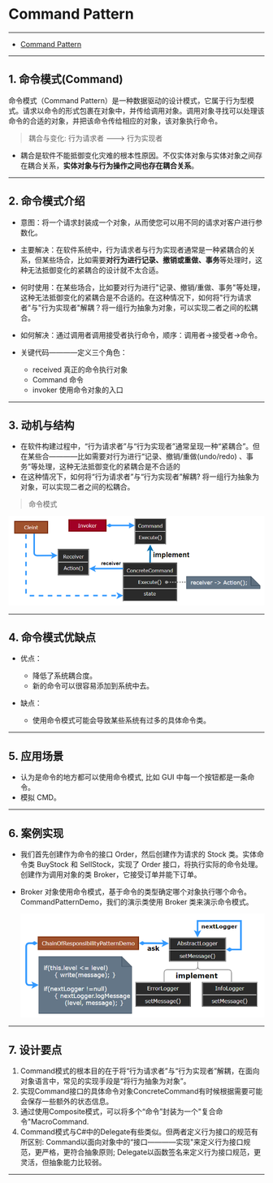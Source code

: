 # Command Pattern

---

- [Command Pattern](#command-pattern)

---
## 1. 命令模式(Command)

命令模式（Command Pattern）是一种数据驱动的设计模式，它属于行为型模式。请求以命令的形式包裹在对象中，并传给调用对象。调用对象寻找可以处理该命令的合适的对象，并把该命令传给相应的对象，该对象执行命令。

> 耦合与变化:  行为请求者 ---> 行为实现者

- 耦合是软件不能抵御变化灾难的根本性原因。不仅实体对象与实体对象之间存在耦合关系，**实体对象与行为操作之间也存在耦合关系**。

---
## 2. 命令模式介绍

- 意图：将一个请求封装成一个对象，从而使您可以用不同的请求对客户进行参数化。

- 主要解决：在软件系统中，行为请求者与行为实现者通常是一种紧耦合的关系，但某些场合，比如需要**对行为进行记录、撤销或重做、事务**等处理时，这种无法抵御变化的紧耦合的设计就不太合适。

- 何时使用：在某些场合，比如要对行为进行"记录、撤销/重做、事务"等处理，这种无法抵御变化的紧耦合是不合适的。在这种情况下，如何将"行为请求者"与"行为实现者"解耦？将一组行为抽象为对象，可以实现二者之间的松耦合。

- 如何解决：通过调用者调用接受者执行命令，顺序：调用者→接受者→命令。

- 关键代码————定义三个角色：
  - received 真正的命令执行对象 
  - Command 命令
  - invoker 使用命令对象的入口

---
## 3. 动机与结构

- 在软件构建过程中，“行为请求者”与“行为实现者”通常呈现一种“紧耦合”。但在某些合————比如需要对行为进行“记录、撤销/重做(undo/redo) 、事务”等处理，这种无法抵御变化的紧耦合是不合适的
- 在这种情况下，如何将“行为请求者”与“行为实现者”解耦? 将一组行为抽象为对象，可以实现二者之间的松耦合。

> 命令模式

  ![命令模式](img/命令模式设计.png)

---
## 4. 命令模式优缺点

- 优点： 
  - 降低了系统耦合度。 
  - 新的命令可以很容易添加到系统中去。

- 缺点：
  - 使用命令模式可能会导致某些系统有过多的具体命令类。

---
## 5. 应用场景

- 认为是命令的地方都可以使用命令模式, 比如 GUI 中每一个按钮都是一条命令。
- 模拟 CMD。

---
## 6. 案例实现

- 我们首先创建作为命令的接口 Order，然后创建作为请求的 Stock 类。实体命令类 BuyStock 和 SellStock，实现了 Order 接口，将执行实际的命令处理。创建作为调用对象的类 Broker，它接受订单并能下订单。

- Broker 对象使用命令模式，基于命令的类型确定哪个对象执行哪个命令。CommandPatternDemo，我们的演示类使用 Broker 类来演示命令模式。

    ![案例](img/责任链模式案例.png)

---
## 7. 设计要点

1. Command模式的根本目的在于将“行为请求者”与“行为实现者”解耦，在面向对象语言中，常见的实现手段是“将行为抽象为对象”。
2. 实现Command接口的具体命令对象ConcreteCommand有时候根据需要可能会保存一些额外的状态信息。
3. 通过使用Composite模式，可以将多个“命令”封装为一个"复合命令"MacroCommand.
4. Command模式与C#中的Delegate有些类似。但两者定义行为接口的规范有所区别: Command以面向对象中的“接口————实现"来定义行为接口规范，更严格，更符合抽象原则; Delegate以函数签名来定义行为接口规范，更灵活，但抽象能力比较弱。

---